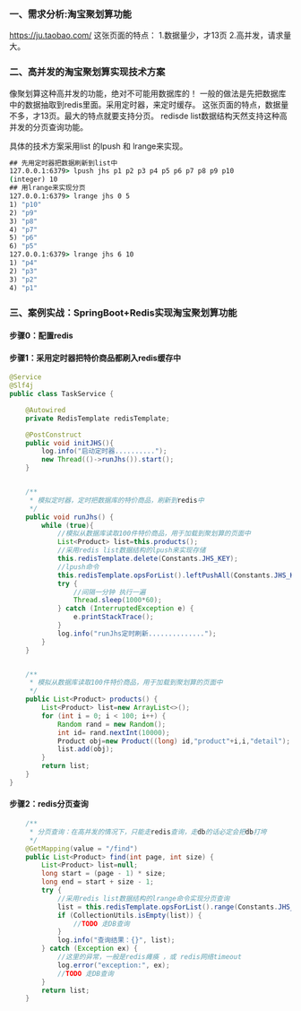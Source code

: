 
### 一、需求分析:淘宝聚划算功能
https://ju.taobao.com/
这张页面的特点：
1.数据量少，才13页 
2.高并发，请求量大。

### 二、高并发的淘宝聚划算实现技术方案
像聚划算这种高并发的功能，绝对不可能用数据库的！
一般的做法是先把数据库中的数据抽取到redis里面。采用定时器，来定时缓存。
这张页面的特点，数据量不多，才13页。最大的特点就要支持分页。
redisde list数据结构天然支持这种高并发的分页查询功能。

具体的技术方案采用list 的lpush 和 lrange来实现。
``` cmd
## 先用定时器把数据刷新到list中
127.0.0.1:6379> lpush jhs p1 p2 p3 p4 p5 p6 p7 p8 p9 p10
(integer) 10
## 用lrange来实现分页
127.0.0.1:6379> lrange jhs 0 5
1) "p10"
2) "p9"
3) "p8"
4) "p7"
5) "p6"
6) "p5"
127.0.0.1:6379> lrange jhs 6 10
1) "p4"
2) "p3"
3) "p2"
4) "p1"
```



### 三、案例实战：SpringBoot+Redis实现淘宝聚划算功能
#### 步骤0：配置redis

#### 步骤1：采用定时器把特价商品都刷入redis缓存中
``` java
@Service
@Slf4j
public class TaskService {

    @Autowired
    private RedisTemplate redisTemplate;

    @PostConstruct
    public void initJHS(){
        log.info("启动定时器..........");
        new Thread(()->runJhs()).start();
    }


    /**
     * 模拟定时器，定时把数据库的特价商品，刷新到redis中
     */
    public void runJhs() {
        while (true){
            //模拟从数据库读取100件特价商品，用于加载到聚划算的页面中
            List<Product> list=this.products();
            //采用redis list数据结构的lpush来实现存储
            this.redisTemplate.delete(Constants.JHS_KEY);
            //lpush命令
            this.redisTemplate.opsForList().leftPushAll(Constants.JHS_KEY,list);
            try {
                //间隔一分钟 执行一遍
                Thread.sleep(1000*60);
            } catch (InterruptedException e) {
                e.printStackTrace();
            }
            log.info("runJhs定时刷新..............");
        }
    }


    /**
     * 模拟从数据库读取100件特价商品，用于加载到聚划算的页面中
     */
    public List<Product> products() {
        List<Product> list=new ArrayList<>();
        for (int i = 0; i < 100; i++) {
            Random rand = new Random();
            int id= rand.nextInt(10000);
            Product obj=new Product((long) id,"product"+i,i,"detail");
            list.add(obj);
        }
        return list;
    }
}
```
#### 步骤2：redis分页查询
``` java
    /**
     * 分页查询：在高并发的情况下，只能走redis查询，走db的话必定会把db打垮
     */
    @GetMapping(value = "/find")
    public List<Product> find(int page, int size) {
        List<Product> list=null;
        long start = (page - 1) * size;
        long end = start + size - 1;
        try {
            //采用redis list数据结构的lrange命令实现分页查询
            list = this.redisTemplate.opsForList().range(Constants.JHS_KEY, start, end);
            if (CollectionUtils.isEmpty(list)) {
                //TODO 走DB查询
            }
            log.info("查询结果：{}", list);
        } catch (Exception ex) {
            //这里的异常，一般是redis瘫痪 ，或 redis网络timeout
            log.error("exception:", ex);
            //TODO 走DB查询
        }
        return list;
    }

```





